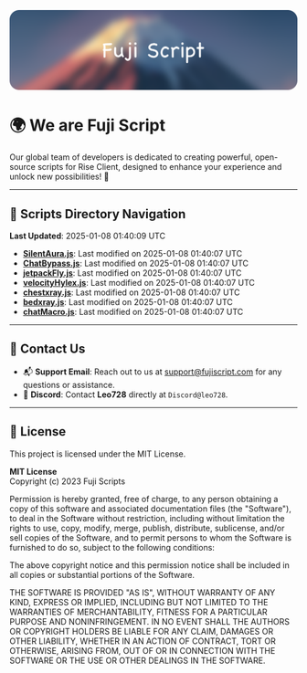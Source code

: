 ![Banner](.github/b.webp)

# 🌍 **We are Fuji Script**

Our global team of developers is dedicated to creating powerful, open-source scripts for Rise Client, designed to enhance your experience and unlock new possibilities! 🌟

---
<!-- SCRIPTS_NAVIGATION_START -->
## 📂 **Scripts Directory Navigation**

**Last Updated**: 2025-01-08 01:40:09 UTC

- **[SilentAura.js](scripts/SilentAura.js)**: Last modified on 2025-01-08 01:40:07 UTC
- **[ChatBypass.js](scripts/ChatBypass.js)**: Last modified on 2025-01-08 01:40:07 UTC
- **[jetpackFly.js](scripts/jetpackFly.js)**: Last modified on 2025-01-08 01:40:07 UTC
- **[velocityHylex.js](scripts/velocityHylex.js)**: Last modified on 2025-01-08 01:40:07 UTC
- **[chestxray.js](scripts/chestxray.js)**: Last modified on 2025-01-08 01:40:07 UTC
- **[bedxray.js](scripts/bedxray.js)**: Last modified on 2025-01-08 01:40:07 UTC
- **[chatMacro.js](scripts/chatMacro.js)**: Last modified on 2025-01-08 01:40:07 UTC

<!-- SCRIPTS_NAVIGATION_END -->

---

## 💬 **Contact Us**  
- 📬 **Support Email**: Reach out to us at [support@fujiscript.com](mailto:support@fujiscript.com) for any questions or assistance.  
- 💬 **Discord**: Contact **Leo728** directly at `Discord@leo728`.

---

## 📜 **License**

This project is licensed under the MIT License.  

**MIT License**  
Copyright (c) 2023 Fuji Scripts  

Permission is hereby granted, free of charge, to any person obtaining a copy of this software and associated documentation files (the "Software"), to deal in the Software without restriction, including without limitation the rights to use, copy, modify, merge, publish, distribute, sublicense, and/or sell copies of the Software, and to permit persons to whom the Software is furnished to do so, subject to the following conditions:  

The above copyright notice and this permission notice shall be included in all copies or substantial portions of the Software.  

THE SOFTWARE IS PROVIDED "AS IS", WITHOUT WARRANTY OF ANY KIND, EXPRESS OR IMPLIED, INCLUDING BUT NOT LIMITED TO THE WARRANTIES OF MERCHANTABILITY, FITNESS FOR A PARTICULAR PURPOSE AND NONINFRINGEMENT. IN NO EVENT SHALL THE AUTHORS OR COPYRIGHT HOLDERS BE LIABLE FOR ANY CLAIM, DAMAGES OR OTHER LIABILITY, WHETHER IN AN ACTION OF CONTRACT, TORT OR OTHERWISE, ARISING FROM, OUT OF OR IN CONNECTION WITH THE SOFTWARE OR THE USE OR OTHER DEALINGS IN THE SOFTWARE.  

